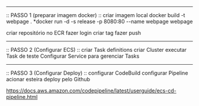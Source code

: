 -------------------------------------------------------
:: PASSO 1 (preparar imagem docker) ::
criar imagem local
	docker build -t webpage .
	*docker run -d -s release -p 8080:80 --name webpage webpage

criar repositório no ECR
fazer login
criar tag
fazer push

-------------------------------------------------------
:: PASSO 2 (Configurar ECS) ::
criar Task definitions
criar Cluster
executar Task de teste
Configurar Service para gerenciar Tasks

-------------------------------------------------------
:: PASSO 3 (Configurar Deploy) ::
configurar CodeBuild
configurar Pipeline
acionar esteira deploy pelo Github

https://docs.aws.amazon.com/codepipeline/latest/userguide/ecs-cd-pipeline.html